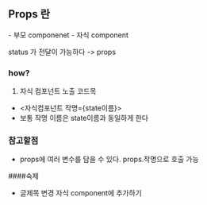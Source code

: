## Props 란
<App> - 부모 componenet
<Modal> - 자식 component

status 가 전달이 가능하다 -> props

### how?
1. 자식 컴포넌트 노출 코드목
- <자식컴포넌트 작명={state이름}>
- 보통 작명 이름은 state이름과 동일하게 한다

### 참고할점
- props에 여러 변수를 담을 수 있다. props.작명으로 호출 가능 


####숙제
- 글제목 변경 자식 component에 추가하기
